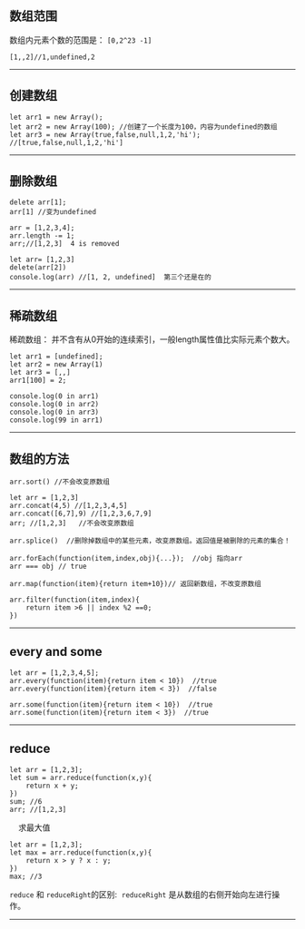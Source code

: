 ## 数组范围
数组内元素个数的范围是： `[0,2^23 -1]`

    [1,,2]//1,undefined,2

- - -
## 创建数组

    let arr1 = new Array();
    let arr2 = new Array(100); //创建了一个长度为100，内容为undefined的数组
    let arr3 = new Array(true,false,null,1,2,'hi'); //[true,false,null,1,2,'hi']

- - -
## 删除数组

    delete arr[1];
    arr[1] //变为undefined

    arr = [1,2,3,4];
    arr.length -= 1;
    arr;//[1,2,3]  4 is removed

    let arr= [1,2,3]
    delete(arr[2])
    console.log(arr) //[1, 2, undefined]  第三个还是在的
 
 - - -
 ## 稀疏数组
 稀疏数组： 并不含有从0开始的连续索引，一般length属性值比实际元素个数大。
 
    let arr1 = [undefined];
    let arr2 = new Array(1)
    let arr3 = [,,]
    arr1[100] = 2;

    console.log(0 in arr1)
    console.log(0 in arr2)
    console.log(0 in arr3)
    console.log(99 in arr1)

- - -
## 数组的方法

    arr.sort() //不会改变原数组

    let arr = [1,2,3]
    arr.concat(4,5) //[1,2,3,4,5]
    arr.concat([6,7],9) //[1,2,3,6,7,9]
    arr; //[1,2,3]   //不会改变原数组

    arr.splice()  //删除掉数组中的某些元素，改变原数组。返回值是被删除的元素的集合！

    arr.forEach(function(item,index,obj){...});  //obj 指向arr
    arr === obj // true

    arr.map(function(item){return item+10})// 返回新数组，不改变原数组
    
    arr.filter(function(item,index){
        return item >6 || index %2 ==0;
    })
- - -
##  every and some
    let arr = [1,2,3,4,5];
    arr.every(function(item){return item < 10})  //true
    arr.every(function(item){return item < 3})  //false

    arr.some(function(item){return item < 10})  //true
    arr.some(function(item){return item < 3})  //true

- - -
## reduce
    let arr = [1,2,3];
    let sum = arr.reduce(function(x,y){
        return x + y;
    }) 
    sum; //6
    arr; //[1,2,3]
    
求最大值

    let arr = [1,2,3];
    let max = arr.reduce(function(x,y){
        return x > y ? x : y;
    }) 
    max; //3

`reduce` 和 `reduceRight`的区别:  `reduceRight` 是从数组的右侧开始向左进行操作。

- - -






